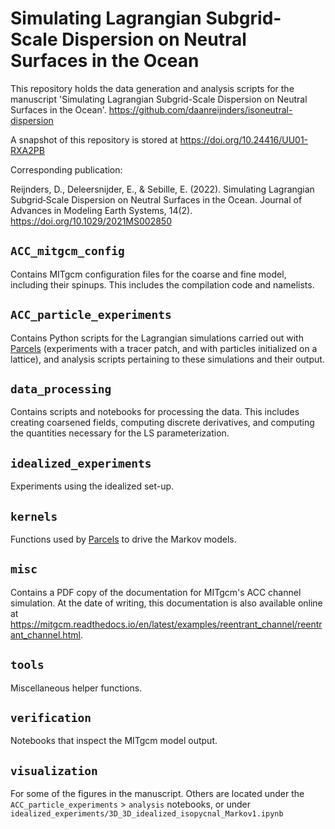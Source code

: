 # Simulating Lagrangian Subgrid-Scale Dispersion on Neutral Surfaces in the Ocean
This repository holds the data generation and analysis scripts for the manuscript 'Simulating Lagrangian Subgrid-Scale Dispersion on Neutral Surfaces in the Ocean'. 
https://github.com/daanreijnders/isoneutral-dispersion


A snapshot of this repository is stored at https://doi.org/10.24416/UU01-RXA2PB

Corresponding publication:

Reijnders, D., Deleersnijder, E., & Sebille, E. (2022). Simulating Lagrangian Subgrid‐Scale Dispersion on Neutral Surfaces in the Ocean. Journal of Advances in Modeling Earth Systems, 14(2). https://doi.org/10.1029/2021MS002850


## `ACC_mitgcm_config`
Contains MITgcm configuration files for the coarse and fine model, including their spinups. This includes the compilation code and namelists.

## `ACC_particle_experiments`
Contains Python scripts for the Lagrangian simulations carried out with [Parcels](https://github.com/OceanParcels/parcels) (experiments with a tracer patch, and with particles initialized on a lattice), and analysis scripts pertaining to these simulations and their output.

## `data_processing`
Contains scripts and notebooks for processing the data. This includes creating coarsened fields, computing discrete derivatives, and computing the quantities necessary for the LS parameterization.

## `idealized_experiments`
Experiments using the idealized set-up. 

## `kernels`
Functions used by [Parcels](https://github.com/OceanParcels/parcels) to drive the Markov models.

## `misc`
Contains a PDF copy of the documentation for MITgcm's ACC channel simulation. At the date of writing, this documentation is also available online at https://mitgcm.readthedocs.io/en/latest/examples/reentrant_channel/reentrant_channel.html.

## `tools`
Miscellaneous helper functions.

## `verification`
Notebooks that inspect the MITgcm model output.

## `visualization`
For some of the figures in the manuscript. Others are located under the `ACC_particle_experiments` > `analysis` notebooks, or under `idealized_experiments/3D_3D_idealized_isopycnal_Markov1.ipynb`


